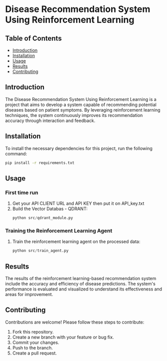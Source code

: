 # Disease Recommendation System Using Reinforcement Learning

## Table of Contents

- [Introduction](#introduction)
- [Installation](#installation)
- [Usage](#usage)
- [Results](#results)
- [Contributing](#contributing)


## Introduction

The Disease Recommendation System Using Reinforcement Learning is a project that aims to develop a system capable of recommending potential diseases based on patient symptoms. By leveraging reinforcement learning techniques, the system continuously improves its recommendation accuracy through interaction and feedback.

## Installation

To install the necessary dependencies for this project, run the following command:

```bash
pip install -r requirements.txt
```

## Usage

### First time run
1. Get your API CLIENT URL and API KEY then put it on API_key.txt
2. Build the Vector Databas - QDRANT:
    ```python
    python src/qdrant_module.py
    ```

### Training the Reinforcement Learning Agent

1. Train the reinforcement learning agent on the processed data:

    ```python
    python src/train_agent.py
    ```
## Results

The results of the reinforcement learning-based recommendation system include the accuracy and efficiency of disease predictions. The system's performance is evaluated and visualized to understand its effectiveness and areas for improvement.

## Contributing

Contributions are welcome! Please follow these steps to contribute:

1. Fork this repository.
2. Create a new branch with your feature or bug fix.
3. Commit your changes.
4. Push to the branch.
5. Create a pull request.

